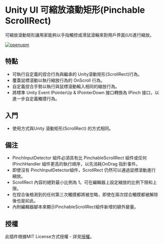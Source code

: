 # Unity UI 可縮放滾動矩形(Pinchable ScrollRect)
可縮放滾動矩形讓用家能夠以手指觸控或滑鼠滾輪來對用戶界面(UI)進行縮放。

[![openupm](https://img.shields.io/npm/v/com.lokosolo.pinchable-scrollrect?label=openupm&registry_uri=https://package.openupm.com)](https://openupm.cn/packages/com.lokosolo.pinchable-scrollrect/)

## 特點
* 可執行自定義的捏合行為與繼承的 Unity滾動矩形(ScrollRect)行為。
* 覆蓋鼠標滾動以執行縮放行為的 OnScroll 行為。
* 自定義捏合手勢以執行與鼠標滾動輸入相同的縮放行為。
* 將標準 Unity Event IPointerUp & IPointerDown 接口轉換為 IPinch 接口，以進一步自定義觸摸行為。

## 入門
* 使用方式與Unity 滾動矩形(ScrollRect) 的方式相同。

## 備注
* PinchInputDetector 組件必須具有比 PinchableScrollRect 組件或任何 IPinchHandler 組件更高的執行順序，以先消耗OnDrag 指針事件。
* 即使沒有 PinchInputDetector組件，ScrollRect 仍然可以通過鼠標滾動進行縮放。
* ScrollRect 內容的絕對最小比例為 1。可在編輯器上設定縮放的比例下限和上限。
* 在捏合後檢測到的任何第三次觸摸都將被忽略，即使在兩次捏合觸摸都被解除後也是如此。
* 內附編輯器腳本來顯示PinchableScrollRect組件新增的額外變量。

## 授權
此插件根據MIT License方式授權 - 詳見[授權](LICENSE)。
